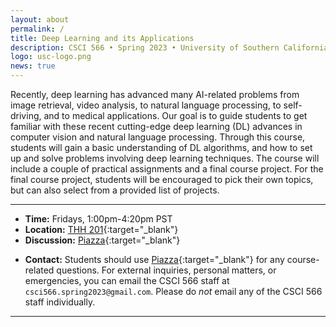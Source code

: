 ```yaml
---
layout: about
permalink: /
title: Deep Learning and its Applications
description: CSCI 566 • Spring 2023 • University of Southern California
logo: usc-logo.png
news: true
---
```


Recently, deep learning has advanced many AI-related problems from image retrieval, video analysis, to natural language processing, to self-driving, and to medical applications. Our goal is to guide students to get familiar with these recent cutting-edge deep learning (DL) advances in computer vision and natural language processing. Through this course, students will gain a basic understanding of DL algorithms, and how to set up and solve problems involving deep learning techniques. The course will include a couple of practical assignments and a final course project. For the final course project, students will be encouraged to pick their own topics, but can also select from a provided list of projects.

***

- **Time:** Fridays, 1:00pm-4:20pm PST
- **Location:** [THH 201](https://maps.usc.edu/?id=1928#!m/552568){:target="\_blank"}
- **Discussion:** [Piazza](https://piazza.com/class/lcpa44ep1pk5aj/){:target="\_blank"}
<!-- - **HW submission:** [Gradescope](https://www.gradescope.com/courses/36025){:target="\_blank"} -->
<!-- - **Online Lectures:** The lectures will be live-streamed through [Panopto](https://scs.hosted.panopto.com/Panopto/Pages/Sessions/List.aspx?folderID=0f44b4d7-fb4e-49eb-b88d-a9d00125e1b3){:target="\_blank"}, recorded, and made available on [YouTube](https://www.youtube.com/playlist?list=PLoZgVqqHOumTY2CAQHL45tQp6kmDnDcqn){:target="\_blank"}. -->
- **Contact:** Students should use [Piazza](https://piazza.com/class/lcpa44ep1pk5aj/){:target="\_blank"} for any course-related questions. For external inquiries, personal matters, or emergencies, you can email the CSCI 566 staff at `csci566.spring2023@gmail.com`. Please do *not* email any of the CSCI 566 staff individually.

***
